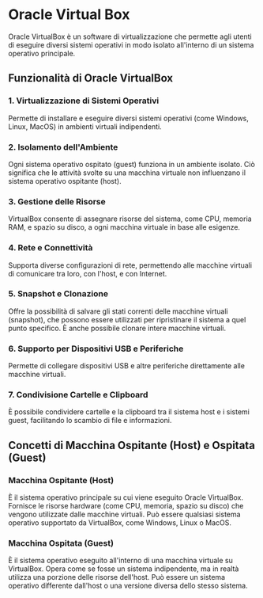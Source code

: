 # Oracle Virtual Box

Oracle VirtualBox è un software di virtualizzazione che permette agli utenti di eseguire diversi sistemi operativi in modo isolato all'interno di un sistema operativo principale.

## Funzionalità di Oracle VirtualBox

### 1. Virtualizzazione di Sistemi Operativi

Permette di installare e eseguire diversi sistemi operativi (come Windows, Linux, MacOS) in ambienti virtuali indipendenti.

### 2. Isolamento dell'Ambiente

Ogni sistema operativo ospitato (guest) funziona in un ambiente isolato. Ciò significa che le attività svolte su una macchina virtuale non influenzano il sistema operativo ospitante (host).

### 3. Gestione delle Risorse

VirtualBox consente di assegnare risorse del sistema, come CPU, memoria RAM, e spazio su disco, a ogni macchina virtuale in base alle esigenze.

### 4. Rete e Connettività

Supporta diverse configurazioni di rete, permettendo alle macchine virtuali di comunicare tra loro, con l'host, e con Internet.

### 5. Snapshot e Clonazione

Offre la possibilità di salvare gli stati correnti delle macchine virtuali (snapshot), che possono essere utilizzati per ripristinare il sistema a quel punto specifico. È anche possibile clonare intere macchine virtuali.

### 6. Supporto per Dispositivi USB e Periferiche

Permette di collegare dispositivi USB e altre periferiche direttamente alle macchine virtuali.

### 7. Condivisione Cartelle e Clipboard

È possibile condividere cartelle e la clipboard tra il sistema host e i sistemi guest, facilitando lo scambio di file e informazioni.

## Concetti di Macchina Ospitante (Host) e Ospitata (Guest)

### Macchina Ospitante (Host)

È il sistema operativo principale su cui viene eseguito Oracle VirtualBox.
Fornisce le risorse hardware (come CPU, memoria, spazio su disco) che vengono utilizzate dalle macchine virtuali.
Può essere qualsiasi sistema operativo supportato da VirtualBox, come Windows, Linux o MacOS.

### Macchina Ospitata (Guest)

È il sistema operativo eseguito all'interno di una macchina virtuale su VirtualBox.
Opera come se fosse un sistema indipendente, ma in realtà utilizza una porzione delle risorse dell'host.
Può essere un sistema operativo differente dall'host o una versione diversa dello stesso sistema.